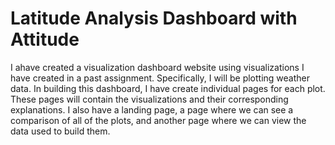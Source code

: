 # Latitude Analysis Dashboard with Attitude

I ahave created a visualization dashboard website using visualizations I have created in a past assignment. Specifically, I will be plotting weather data.
In building this dashboard, I have create individual pages for each plot. These pages will contain the visualizations and their corresponding explanations. I also have a landing page, a page where we can see a comparison of all of the plots, and another page where we can view the data used to build them.
